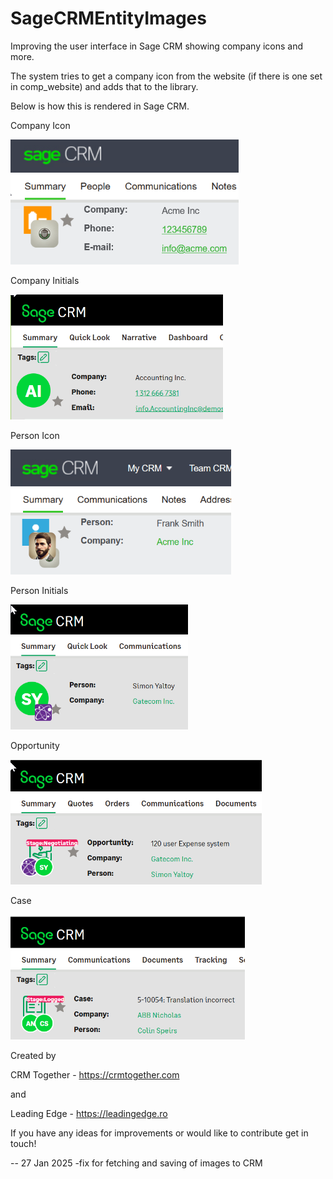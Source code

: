 # SageCRMEntityImages
Improving the user interface in Sage CRM showing company icons and more. 

The system tries to get a company icon from the website (if there is one set in comp_website) and adds that to the library.

Below is how this is rendered in Sage CRM.

Company Icon

<img src="sage crm company 3.png" height="200"  />

Company Initials

<img src="sage crm company.png" height="200" />

Person Icon

<img src="sage crm person2.png" height="200" />

Person Initials

<img src="sage crm person.png" height="200" />

Opportunity

<img src="sage crm opportunity.png" height="200" />

Case

<img src="sage crm case.png" height="200" />

Created by 

CRM Together - https://crmtogether.com

and 

Leading Edge - https://leadingedge.ro

If you have any ideas for improvements or would like to contribute get in touch!

--
27 Jan 2025
-fix for fetching and saving of images to CRM
